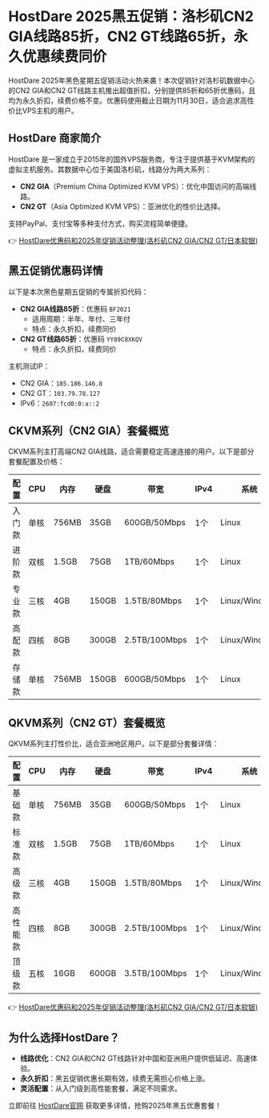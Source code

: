 # HostDare 2025黑五促销：洛杉矶CN2 GIA线路85折，CN2 GT线路65折，永久优惠续费同价

HostDare 2025年黑色星期五促销活动火热来袭！本次促销针对洛杉矶数据中心的CN2 GIA和CN2 GT线路主机推出超值折扣，分别提供85折和65折优惠码，且均为永久折扣，续费价格不变。优惠码使用截止日期为11月30日，适合追求高性价比VPS主机的用户。

## HostDare 商家简介

HostDare 是一家成立于2015年的国外VPS服务商，专注于提供基于KVM架构的虚拟主机服务。其数据中心位于美国洛杉矶，线路分为两大系列：
- **CN2 GIA**（Premium China Optimized KVM VPS）：优化中国访问的高端线路。
- **CN2 GT**（Asia Optimized KVM VPS）：亚洲优化的性价比选择。

支持PayPal、支付宝等多种支付方式，购买流程简单便捷。

👉 [HostDare优惠码和2025年促销活动整理(洛杉矶CN2 GIA/CN2 GT/日本软银)](https://bit.ly/hostdare)

## 黑五促销优惠码详情

以下是本次黑色星期五促销的专属折扣代码：
- **CN2 GIA线路85折**：优惠码 `BF2021`
  - 适用周期：半年、年付、三年付
  - 特点：永久折扣，续费同价
- **CN2 GT线路65折**：优惠码 `YY89C8XKQV`
  - 特点：永久折扣，续费同价

主机测试IP：
- CN2 GIA：`185.186.146.8`
- CN2 GT：`103.79.78.127`
- IPv6：`2607:fcd0:0:a::2`

## CKVM系列（CN2 GIA）套餐概览

CKVM系列主打高端CN2 GIA线路，适合需要稳定高速连接的用户。以下是部分套餐配置及价格：

| 配置       | CPU   | 内存   | 硬盘   | 带宽          | IPv4 | 系统         | 价格       |
|------------|-------|--------|--------|---------------|------|--------------|------------|
| 入门款     | 单核  | 756MB  | 35GB   | 600GB/50Mbps  | 1个  | Linux        | $42.49/年  |
| 进阶款     | 双核  | 1.5GB  | 75GB   | 1TB/60Mbps    | 1个  | Linux        | $65.44/年  |
| 专业款     | 三核  | 4GB    | 150GB  | 1.5TB/80Mbps  | 1个  | Linux/Windows| $190.62/年 |
| 高配款     | 四核  | 8GB    | 300GB  | 2.5TB/100Mbps | 1个  | Linux/Windows| $469.10/年 |
| 存储款     | 单核  | 756MB  | 150GB  | 600GB/50Mbps  | 1个  | Linux        | $56.94/年  |

## QKVM系列（CN2 GT）套餐概览

QKVM系列主打性价比，适合亚洲地区用户。以下是部分套餐详情：

| 配置       | CPU   | 内存   | 硬盘   | 带宽          | IPv4 | 系统         | 价格       |
|------------|-------|--------|--------|---------------|------|--------------|------------|
| 基础款     | 单核  | 756MB  | 35GB   | 600GB/50Mbps  | 1个  | Linux        | $15.56/半年|
| 标准款     | 双核  | 1.5GB  | 75GB   | 1TB/60Mbps    | 1个  | Linux        | $23.36/半年|
| 高级款     | 三核  | 4GB    | 150GB  | 1.5TB/80Mbps  | 1个  | Linux/Windows| $42.86/半年|
| 高性能款   | 四核  | 8GB    | 300GB  | 2.5TB/100Mbps | 1个  | Linux/Windows| $81.86/半年|
| 顶级款     | 五核  | 16GB   | 600GB  | 3.5TB/100Mbps | 1个  | Linux/Windows| $40.99/月  |

👉 [HostDare优惠码和2025年促销活动整理(洛杉矶CN2 GIA/CN2 GT/日本软银)](https://bit.ly/hostdare)

## 为什么选择HostDare？

- **线路优化**：CN2 GIA和CN2 GT线路针对中国和亚洲用户提供低延迟、高速体验。
- **永久折扣**：黑五促销优惠长期有效，续费无需担心价格上涨。
- **灵活配置**：从入门级到高性能套餐，满足不同需求。

立即前往 [HostDare官网](https://bit.ly/hostdare) 获取更多详情，抢购2025年黑五优惠套餐！